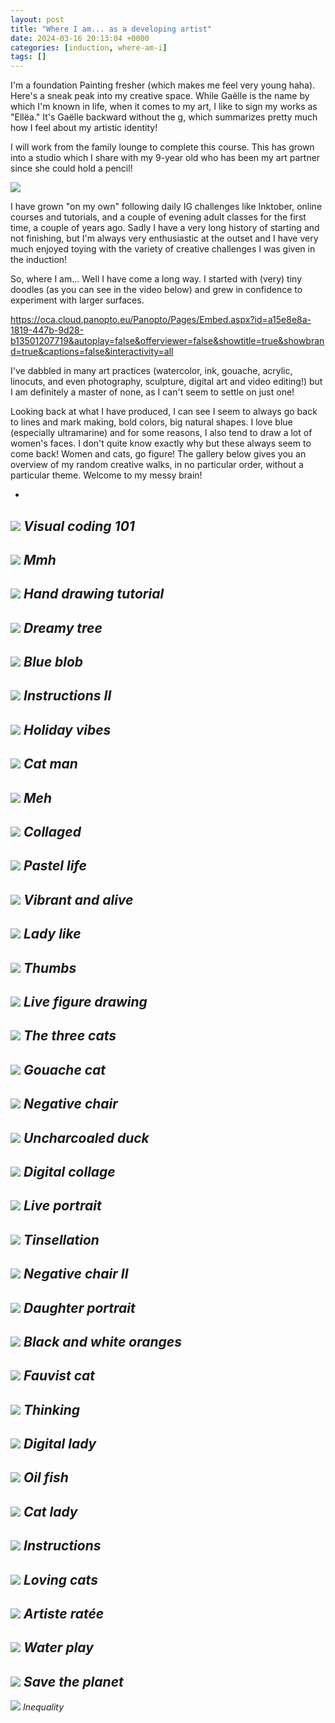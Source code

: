 ```yaml
---
layout: post
title: "Where I am... as a developing artist"
date: 2024-03-16 20:13:04 +0000
categories: [induction, where-am-i]
tags: []
---
```


I'm a foundation Painting fresher (which makes me feel very young haha). Here's a sneak peak into my creative space. While Gaëlle is the name by which I'm known in life, when it comes to my art, I like to sign my works as "Ellëa." It's Gaëlle backward without the g, which summarizes pretty much how I feel about my artistic identity!

<!-- /wp:paragraph --><!-- wp:paragraph -->

I will work from the family lounge to complete this course. This has grown into a studio which I share with my 9-year old who has been my art partner since she could hold a pencil!

<!-- /wp:paragraph --><!-- wp:image {"id":284,"sizeSlug":"large","linkDestination":"none"} -->
![](https://spaces.oca.ac.uk/gaellelog/wp-content/uploads/sites/5355/2024/03/IMG_0037-1024x709.jpeg)
<!-- /wp:image --><!-- wp:paragraph {"align":"left"} -->

I have grown "on my own" following daily IG challenges like Inktober, online courses and tutorials, and a couple of evening adult classes for the first time, a couple of years ago. Sadly I have a very long history of starting and not finishing, but I'm always very enthusiastic at the outset and I have very much enjoyed toying with the variety of creative challenges I was given in the induction!

<!-- /wp:paragraph --><!-- wp:paragraph {"align":"left"} -->

So, where I am... Well I have come a long way. I started with (very) tiny doodles (as you can see in the video below) and grew in confidence to experiment with larger surfaces.

<!-- /wp:paragraph --><!-- wp:paragraph {"align":"center"} -->

https://oca.cloud.panopto.eu/Panopto/Pages/Embed.aspx?id=a15e8e8a-1819-447b-9d28-b13501207719&autoplay=false&offerviewer=false&showtitle=true&showbrand=true&captions=false&interactivity=all

<!-- /wp:paragraph --><!-- wp:paragraph -->

I've dabbled in many art practices (watercolor, ink, gouache, acrylic, linocuts, and even photography, sculpture, digital art and video editing!) but I am definitely a master of none, as I can't seem to settle on just one!

<!-- /wp:paragraph --><!-- wp:paragraph -->

Looking back at what I have produced, I can see I seem to always go back to lines and mark making, bold colors, big natural shapes. I love blue (especially ultramarine) and for some reasons, I also tend to draw a lot of women's faces. I don't quite know exactly why but these always seem to come back! Women and cats, go figure!&nbsp;The gallery below gives you an overview of my random creative walks, in no particular order, without a particular theme. Welcome to my messy brain!

<!-- /wp:paragraph --><!-- wp:columns {"align":"wide"} -->
<!-- wp:column {"verticalAlignment":"center","width":"100%"} -->
<!-- wp:jetpack/slideshow {"ids":[285,293,289,313,292,300,302,306,311,307,308,310,312,315,322,305,295,294,298,287,286,317,301,309,296,288,319,316,320,297,290,304,314,291,299,303],"sizeSlug":"large","className":"@media only screen and (max-width:600px){ .soliloquy-caption {display: block !important;}}"} -->

- 
![](https://spaces.oca.ac.uk/gaellelog/wp-content/uploads/sites/5355/2024/03/creative-coding-001-17-1024x1024.png)
_Visual coding 101_
- 
![](https://spaces.oca.ac.uk/gaellelog/wp-content/uploads/sites/5355/2024/03/Photo_2024-02-17_174348-647x1024.jpeg)
_Mmh_
- 
![](https://spaces.oca.ac.uk/gaellelog/wp-content/uploads/sites/5355/2024/03/2024-02-11_160620-1024x714.jpeg)
_Hand drawing tutorial_
- 
![](https://spaces.oca.ac.uk/gaellelog/wp-content/uploads/sites/5355/2024/03/D181843F-7714-4EFB-94E2-EA107E1EBBC4-1024x1024.jpeg)
_Dreamy tree_
- 
![](https://spaces.oca.ac.uk/gaellelog/wp-content/uploads/sites/5355/2024/03/CBE3FF46-140D-4A10-80D6-1526DBBB29D2.jpeg)
_Blue blob_
- 
![](https://spaces.oca.ac.uk/gaellelog/wp-content/uploads/sites/5355/2024/03/5428C347-0D15-4668-9847-BBD0A6B8D178-1024x1024.jpeg)
_Instructions II_
- 
![](https://spaces.oca.ac.uk/gaellelog/wp-content/uploads/sites/5355/2024/03/IMG_0890-614x1024.jpeg)
_Holiday vibes_
- 
![](https://spaces.oca.ac.uk/gaellelog/wp-content/uploads/sites/5355/2024/03/IMG_2201-732x1024.jpeg)
_Cat man_
- 
![](https://spaces.oca.ac.uk/gaellelog/wp-content/uploads/sites/5355/2024/03/IMG_2143-1024x1024.jpeg)
_Meh_
- 
![](https://spaces.oca.ac.uk/gaellelog/wp-content/uploads/sites/5355/2024/03/IMG_2113-1024x1024.jpeg)
_Collaged_
- 
![](https://spaces.oca.ac.uk/gaellelog/wp-content/uploads/sites/5355/2024/03/IMG_0630-1024x1024.jpeg)
_Pastel life_
- 
![](https://spaces.oca.ac.uk/gaellelog/wp-content/uploads/sites/5355/2024/03/IMG_0558-1024x1024.jpeg)
_Vibrant and alive_
- 
![](https://spaces.oca.ac.uk/gaellelog/wp-content/uploads/sites/5355/2024/03/IMG_0547-1024x1024.jpeg)
_Lady like_
- 
![](https://spaces.oca.ac.uk/gaellelog/wp-content/uploads/sites/5355/2024/03/11D4203E-ECE5-4470-B44F-10A168E49FF3-1024x1024.jpeg)
_Thumbs_
- 
![](https://spaces.oca.ac.uk/gaellelog/wp-content/uploads/sites/5355/2024/03/IMG_0626-1-1024x768.jpeg)
_Live figure drawing_
- 
![](https://spaces.oca.ac.uk/gaellelog/wp-content/uploads/sites/5355/2024/03/IMG_0319-1024x703.jpeg)
_The three cats_
- 
![](https://spaces.oca.ac.uk/gaellelog/wp-content/uploads/sites/5355/2024/03/IMG_0086-1024x1024.jpeg)
_Gouache cat_
- 
![](https://spaces.oca.ac.uk/gaellelog/wp-content/uploads/sites/5355/2024/03/28drawings_2023-02-08_073231-724x1024.jpeg)
_Negative chair_
- 
![](https://spaces.oca.ac.uk/gaellelog/wp-content/uploads/sites/5355/2024/03/D3E9A038-09EE-4AE3-B43F-E96D7178E1E2-1024x721.jpeg)
_Uncharcoaled duck_
- 
![](https://spaces.oca.ac.uk/gaellelog/wp-content/uploads/sites/5355/2024/03/12C803E8-C9F2-431A-8A10-557B915B6478-1024x1024.jpeg)
_Digital collage_
- 
![](https://spaces.oca.ac.uk/gaellelog/wp-content/uploads/sites/5355/2024/03/IMG_8757-683x1024.jpeg)
_Live portrait_
- 
![](https://spaces.oca.ac.uk/gaellelog/wp-content/uploads/sites/5355/2024/03/2022-10-29_120114-724x1024.jpeg)
_Tinsellation_
- 
![](https://spaces.oca.ac.uk/gaellelog/wp-content/uploads/sites/5355/2024/03/2022-10-21_071058_2-724x1024.jpeg)
_Negative chair II_
- 
![](https://spaces.oca.ac.uk/gaellelog/wp-content/uploads/sites/5355/2024/03/IMG_8027-1024x1024.jpeg)
_Daughter portrait_
- 
![](https://spaces.oca.ac.uk/gaellelog/wp-content/uploads/sites/5355/2024/03/3F971B18-5C65-4176-A13E-DAAC473CF140-1024x1024.jpeg)
_Black and white oranges_
- 
![](https://spaces.oca.ac.uk/gaellelog/wp-content/uploads/sites/5355/2024/03/IMG_7914-1024x1024.jpeg)
_Fauvist cat_
- 
![](https://spaces.oca.ac.uk/gaellelog/wp-content/uploads/sites/5355/2024/03/IMG_7761-1024x1024.jpeg)
_Thinking_
- 
![](https://spaces.oca.ac.uk/gaellelog/wp-content/uploads/sites/5355/2024/03/IMG_7604-745x1024.jpeg)
_Digital lady_
- 
![](https://spaces.oca.ac.uk/gaellelog/wp-content/uploads/sites/5355/2024/03/IMG_7004-1024x768.jpeg)
_Oil fish_
- 
![](https://spaces.oca.ac.uk/gaellelog/wp-content/uploads/sites/5355/2024/03/60C67370-2D50-4BF3-BF6B-3B40082AADA2-819x1024.jpeg)
_Cat lady_
- 
![](https://spaces.oca.ac.uk/gaellelog/wp-content/uploads/sites/5355/2024/03/MAE2022_011-1024x1024.png)
_Instructions_
- 
![](https://spaces.oca.ac.uk/gaellelog/wp-content/uploads/sites/5355/2024/03/BFF80586-404E-40CB-B7FC-705E79E48C24-1024x1024.jpeg)
_Loving cats_
- 
![](https://spaces.oca.ac.uk/gaellelog/wp-content/uploads/sites/5355/2024/03/IMG_5120-768x1024.jpeg)
_Artiste ratée_
- 
![](https://spaces.oca.ac.uk/gaellelog/wp-content/uploads/sites/5355/2024/03/IMG_4497-1024x1024.jpeg)
_Water play_
- 
![](https://spaces.oca.ac.uk/gaellelog/wp-content/uploads/sites/5355/2024/03/2ABC8AC3-EC0A-4E61-8FAE-F8AF696C4D58-1024x1024.jpeg)
_Save the planet_
- 
![](https://spaces.oca.ac.uk/gaellelog/wp-content/uploads/sites/5355/2024/03/IMG_2454-1024x1024.jpeg)
_Inequality_

<!-- /wp:jetpack/slideshow -->
<!-- /wp:column -->
<!-- /wp:columns -->